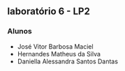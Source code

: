 ## laboratório 6 - LP2

### Alunos

- José Vitor Barbosa Maciel
- Hernandes Matheus da Silva
- Daniella Alessandra Santos Dantas